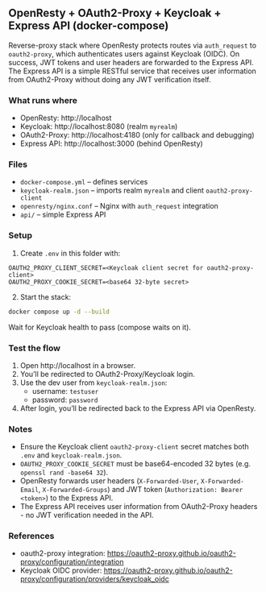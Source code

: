 ## OpenResty + OAuth2-Proxy + Keycloak + Express API (docker-compose)

Reverse-proxy stack where OpenResty protects routes via `auth_request` to `oauth2-proxy`, which authenticates users against Keycloak (OIDC). On success, JWT tokens and user headers are forwarded to the Express API. The Express API is a simple RESTful service that receives user information from OAuth2-Proxy without doing any JWT verification itself.

### What runs where
- OpenResty: http://localhost
- Keycloak: http://localhost:8080 (realm `myrealm`)
- OAuth2-Proxy: http://localhost:4180 (only for callback and debugging)
- Express API: http://localhost:3000 (behind OpenResty)

### Files
- `docker-compose.yml` – defines services
- `keycloak-realm.json` – imports realm `myrealm` and client `oauth2-proxy-client`
- `openresty/nginx.conf` – Nginx with `auth_request` integration
- `api/` – simple Express API

### Setup
1) Create `.env` in this folder with:
```
OAUTH2_PROXY_CLIENT_SECRET=<Keycloak client secret for oauth2-proxy-client>
OAUTH2_PROXY_COOKIE_SECRET=<base64 32-byte secret>
```

2) Start the stack:
```bash
docker compose up -d --build
```

Wait for Keycloak health to pass (compose waits on it).

### Test the flow
1) Open http://localhost in a browser.
2) You’ll be redirected to OAuth2-Proxy/Keycloak login.
3) Use the dev user from `keycloak-realm.json`:
   - username: `testuser`
   - password: `password`
4) After login, you’ll be redirected back to the Express API via OpenResty.

### Notes
- Ensure the Keycloak client `oauth2-proxy-client` secret matches both `.env` and `keycloak-realm.json`.
- `OAUTH2_PROXY_COOKIE_SECRET` must be base64-encoded 32 bytes (e.g. `openssl rand -base64 32`).
- OpenResty forwards user headers (`X-Forwarded-User`, `X-Forwarded-Email`, `X-Forwarded-Groups`) and JWT token (`Authorization: Bearer <token>`) to the Express API.
- The Express API receives user information from OAuth2-Proxy headers - no JWT verification needed in the API.

### References
- oauth2-proxy integration: https://oauth2-proxy.github.io/oauth2-proxy/configuration/integration
- Keycloak OIDC provider: https://oauth2-proxy.github.io/oauth2-proxy/configuration/providers/keycloak_oidc
